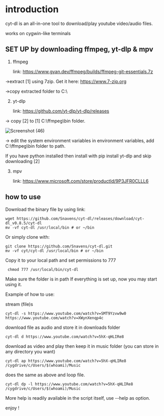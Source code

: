 # introduction

cyt-dl is an all-in-one tool to download/play youtube video/audio files.

works on cygwin-like terminals

## SET UP by downloading ffmpeg, yt-dlp & mpv

 1. ffmpeg

     link: <https://www.gyan.dev/ffmpeg/builds/ffmpeg-git-essentials.7z>

->extract [1] using 7zip. Get it here: <https://www.7-zip.org>

->copy extracted folder to C:\

 2. yt-dlp

     link: <https://github.com/yt-dlp/yt-dlp/releases>

-> copy [2] to [1] C:\ffmpeg\bin folder.

![Screenshot (46)](https://user-images.githubusercontent.com/35012707/227935537-ff14bec2-9fb4-48de-9f28-4875a8585b21.png)

-> edit the system environment variables in environment variables, add C:\ffmpeg\bin folder to path.

If you have python installed then install with pip install yt-dlp and skip downloading [2]

 3. mpv

     link: <https://www.microsoft.com/store/productId/9P3JFR0CLLL6>

## how to use

Download the binary file by using link:

    wget https://github.com/Snavens/cyt-dl/releases/download/cyt-dl_v0.8.5/cyt-dl
    mv -vf cyt-dl /usr/local/bin # or ~/bin
  
Or simply clone with:

    git clone https://github.com/Snavens/cyt-dl.git
    mv -vf cyt/cyt-dl /usr/local/bin # or ~/bin
  
Copy it to your local path and set permissions to 777

     chmod 777 /usr/local/bin/cyt-dl
  
Make sure the folder is in path
If everything is set up, now you may start using it.

Example of how to use:

stream (file)s

    cyt-dl -s https://www.youtube.com/watch?v=SMT9Yzvw9w0 https://www.youtube.com/watch?v=XWynXenqp4c

download file as audio and store it in downloads folder

    cyt-dl d https://www.youtube.com/watch?v=5hX-qHLIRe8

download as video and play then keep it in music folder (you can store in any directory you want)

    cyt-dl ap https://www.youtube.com/watch?v=5hX-qHLIRe8 /cygdrive/c/Users/$(whoami)/Music

does the same as above and loop file.

    cyt-dl dp -l https://www.youtube.com/watch?v=5hX-qHLIRe8 /cygdrive/c/Users/$(whoami)/Music

More help is readily available in the script itself, use --help as option.

enjoy !
